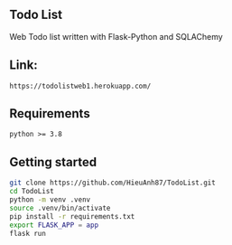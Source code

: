 ## Todo List
Web Todo list written with Flask-Python and SQLAChemy

## Link:
```
https://todolistweb1.herokuapp.com/
```

## Requirements
```
python >= 3.8
```

## Getting started
```bash
git clone https://github.com/HieuAnh87/TodoList.git
cd TodoList
python -m venv .venv
source .venv/bin/activate
pip install -r requirements.txt
export FLASK_APP = app
flask run
```
